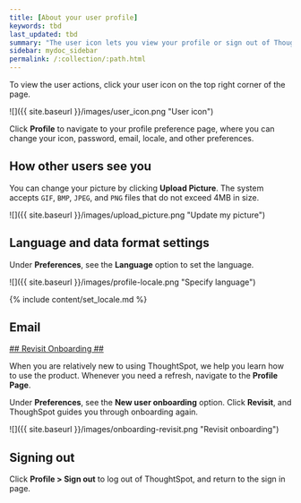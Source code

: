 ```yaml
---
title: [About your user profile]
keywords: tbd
last_updated: tbd
summary: "The user icon lets you view your profile or sign out of ThoughtSpot."
sidebar: mydoc_sidebar
permalink: /:collection/:path.html
---
```

To view the user actions, click your user icon on the top right corner of the page.

 ![]({{ site.baseurl }}/images/user_icon.png "User icon")

Click **Profile** to navigate to your profile preference page, where you can change your icon, password, email, locale, and other  preferences.  

## How other users see you

You can change your picture by clicking **Upload Picture**. The system accepts
`GIF`, `BMP`, `JPEG`, and `PNG` files that do not exceed 4MB in size.

 ![]({{ site.baseurl }}/images/upload_picture.png "Update my picture")

## Language and data format settings ##

Under **Preferences**, see the **Language** option to set the language.

![]({{ site.baseurl }}/images/profile-locale.png "Specify language")

{% include content/set_locale.md %}

## Email ##

[## Revisit Onboarding ##](#revisit-onboarding)

When you are relatively new to using ThoughtSpot, we help you learn how to use the product. Whenever you need a refresh, navigate to the **Profile Page**.

Under **Preferences**, see the **New user onboarding** option. Click **Revisit**, and ThoughSpot guides you through onboarding again.

![]({{ site.baseurl }}/images/onboarding-revisit.png "Revisit onboarding")


## Signing out

Click **Profile > Sign out** to log out of ThoughtSpot, and return to the sign in page.
